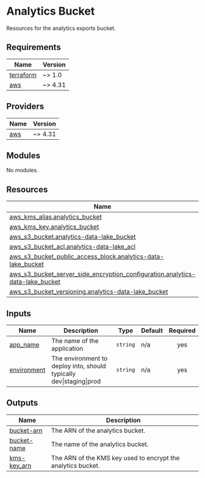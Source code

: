 # Analytics Bucket

Resources for the analytics exports bucket.

<!-- BEGINNING OF PRE-COMMIT-TERRAFORM DOCS HOOK -->
## Requirements

| Name | Version |
|------|---------|
| <a name="requirement_terraform"></a> [terraform](#requirement\_terraform) | ~> 1.0 |
| <a name="requirement_aws"></a> [aws](#requirement\_aws) | ~> 4.31 |

## Providers

| Name | Version |
|------|---------|
| <a name="provider_aws"></a> [aws](#provider\_aws) | ~> 4.31 |

## Modules

No modules.

## Resources

| Name | Type |
|------|------|
| [aws_kms_alias.analytics_bucket](https://registry.terraform.io/providers/hashicorp/aws/latest/docs/resources/kms_alias) | resource |
| [aws_kms_key.analytics_bucket](https://registry.terraform.io/providers/hashicorp/aws/latest/docs/resources/kms_key) | resource |
| [aws_s3_bucket.analytics-data-lake_bucket](https://registry.terraform.io/providers/hashicorp/aws/latest/docs/resources/s3_bucket) | resource |
| [aws_s3_bucket_acl.analytics-data-lake_acl](https://registry.terraform.io/providers/hashicorp/aws/latest/docs/resources/s3_bucket_acl) | resource |
| [aws_s3_bucket_public_access_block.analytics-data-lake_bucket](https://registry.terraform.io/providers/hashicorp/aws/latest/docs/resources/s3_bucket_public_access_block) | resource |
| [aws_s3_bucket_server_side_encryption_configuration.analytics-data-lake_bucket](https://registry.terraform.io/providers/hashicorp/aws/latest/docs/resources/s3_bucket_server_side_encryption_configuration) | resource |
| [aws_s3_bucket_versioning.analytics-data-lake_bucket](https://registry.terraform.io/providers/hashicorp/aws/latest/docs/resources/s3_bucket_versioning) | resource |

## Inputs

| Name | Description | Type | Default | Required |
|------|-------------|------|---------|:--------:|
| <a name="input_app_name"></a> [app\_name](#input\_app\_name) | The name of the application | `string` | n/a | yes |
| <a name="input_environment"></a> [environment](#input\_environment) | The environment to deploy into, should typically dev\|staging\|prod | `string` | n/a | yes |

## Outputs

| Name | Description |
|------|-------------|
| <a name="output_bucket-arn"></a> [bucket-arn](#output\_bucket-arn) | The ARN of the analytics bucket. |
| <a name="output_bucket-name"></a> [bucket-name](#output\_bucket-name) | The name of the analytics bucket. |
| <a name="output_kms-key_arn"></a> [kms-key\_arn](#output\_kms-key\_arn) | The ARN of the KMS key used to encrypt the analytics bucket. |
<!-- END OF PRE-COMMIT-TERRAFORM DOCS HOOK -->
